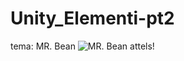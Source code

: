 # Unity_Elementi-pt2
tema: MR. Bean
![MR. Bean attels!](https://w7.pngwing.com/pngs/517/709/png-transparent-mr-bean-riding-car-mini-cooper-mr-bean-car-television-show-mr-bean-compact-car-heroes-subcompact-car-thumbnail.png)
